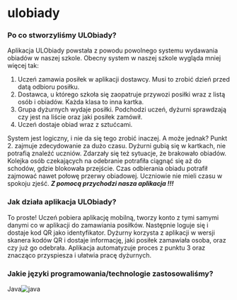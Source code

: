 # ulobiady
### Po co stworzyliśmy ULObiady?
Aplikacja ULObiady powstała z powodu powolnego systemu wydawania obiadów w naszej szkole. Obecny system w naszej szkole wygląda mniej więcej tak:
1. Uczeń zamawia posiłek w aplikacji dostawcy. Musi to zrobić dzień przed datą odbioru posiłku.
2. Dostawca, u którego szkoła się zaopatruje przywozi posiłki wraz z listą osób i obiadów. Każda klasa to inna kartka.
3. Grupa dyżurnych wydaje posiłki. Podchodzi uczeń, dyżurni sprawdzają czy jest na liście oraz jaki posiłek zamówił.
4. Uczeń dostaje obiad wraz z sztućcami.
   
System jest logiczny, i nie da się tego zrobić inaczej. A może jednak?
Punkt 2. zajmuje zdecydowanie za dużo czasu. Dyżurni gubią się w kartkach, nie potrafią znaleźć uczniów. Zdarzały się też sytuacje, że brakowało obiadów. Kolejka osób czekających na odebranie potrafiła ciągnąć się aż do schodów, gdzie blokowała przejście. Czas odbierania obiadu potrafił zajmować nawet połowę przerwy obiadowej. Uczniowie nie mieli czasu w spokoju zjeść. 
***Z pomocą przychodzi nasza aplikacja !!!***
### Jak działa aplikacja ULObiady?
To proste! Uczeń pobiera aplikację mobilną, tworzy konto z tymi samymi danymi co w aplikacji do zamawiania posiłków. Następnie loguje się i dostaje kod QR jako identyfikator. Dyżurny korzysta z aplikacji w wersji skanera kodów QR i dostaje informację, jaki posiłek zamawiała osoba, oraz czy już go odebrała. Aplikacja automatyzuje proces z punktu 3 oraz znacząco przyspiesza i ułatwia pracę dyżurnych.
### Jakie języki programowania/technologie zastosowaliśmy?
Java![java](https://github.com/BartekASTAR/ulobiady/assets/71331036/e701ff4f-2f31-4ef5-a324-3af7d5fccd8d)
